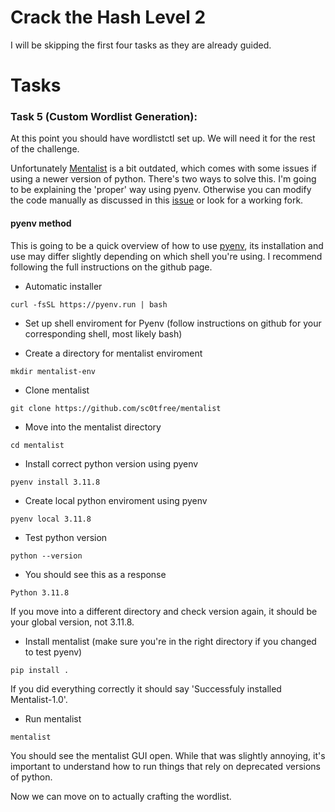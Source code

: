 # Crack the Hash Level 2 
I will be skipping the first four tasks as they are already guided. 

# Tasks

### Task 5 (Custom Wordlist Generation):
At this point you should have wordlistctl set up. We will need it for the rest of the challenge. 

Unfortunately [Mentalist](https://github.com/sc0tfree/mentalist) is a bit outdated, which comes with some issues if using a newer version of python. There's two ways to solve this. I'm going to be explaining the 'proper' way using pyenv. Otherwise you can modify the code manually as discussed in this [issue](https://github.com/sc0tfree/mentalist/issues/41) or look for a working fork.

#### pyenv method 
This is going to be a quick overview of how to use [pyenv](https://github.com/pyenv/pyenv#set-up-your-shell-environment-for-pyenv), its installation and use may differ slightly depending on which shell you're using. I recommend following the full instructions on the github page.

* Automatic installer 
```
curl -fsSL https://pyenv.run | bash
```
* Set up shell enviroment for Pyenv (follow instructions on github for your corresponding shell, most likely bash)

* Create a directory for mentalist enviroment
```
mkdir mentalist-env
```
* Clone mentalist
```
git clone https://github.com/sc0tfree/mentalist
```
* Move into the mentalist directory
```
cd mentalist
```
* Install correct python version using pyenv
```
pyenv install 3.11.8
```
* Create local python enviroment using pyenv
```
pyenv local 3.11.8
```
* Test python version
```
python --version
```
* You should see this as a response
```
Python 3.11.8
```
If you move into a different directory and check version again, it should be your global version, not 3.11.8. 
* Install mentalist (make sure you're in the right directory if you changed to test pyenv)
```
pip install .
```
If you did everything correctly it should say 'Successfuly installed Mentalist-1.0'.
* Run mentalist
```
mentalist
```
You should see the mentalist GUI open. While that was slightly annoying, it's important to understand how to run things that rely on deprecated versions of python.

Now we can move on to actually crafting the wordlist.
